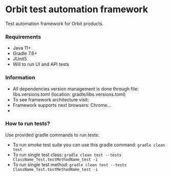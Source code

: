 # Orbit test automation framework #
Test automation framework for Orbit products.

### Requirements ###
* Java 11+
* Gradle 7.6+
* JUnit5 
* Will to run UI and API tests

### Information
* All dependencies version management is done through file: libs.versions.toml (location: gradle/libs.versions.toml)
* To see framework architecture visit:
* Framework supports next browsers: Chrome...
* 

### How to run tests?
Use provided gradle commands to run tests:
* To run smoke test suite you can use this gradle command:
  ```gradle clean test```
* To run single test class:
  ```gradle clean test --tests ClassName_Test.testMethodName_test -i```
* To run single test method:
  ```gradle clean test --tests ClassName_Test.testMethodName_test -i```
